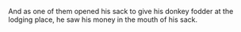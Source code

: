 And as one of them opened his sack to give his donkey fodder at the lodging place, he saw his money in the mouth of his sack.
